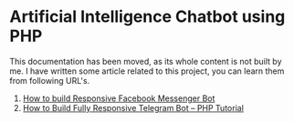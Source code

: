 # Artificial Intelligence Chatbot using PHP

This documentation has been moved, as its whole content is not built by me. I have written some article related to this project, you can learn them from following URL's.

1. [How to build Responsive Facebook Messenger Bot](https://www.lifeofgeek.com/build-responsive-facebook-messenger-bot/ "How to build Responsive Facebook Messenger Bot & Get Approved")
2. [How to Build Fully Responsive Telegram Bot – PHP Tutorial](https://www.lifeofgeek.com/fully-responsive-telegram-bot-php-tutorial/ "How to Build Fully Responsive Telegram Bot – PHP Tutorial")